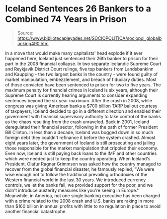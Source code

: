 # Iceland Sentences 26 Bankers to a Combined 74 Years in Prison

> Source: https://www.bibliotecapleyades.net/SOCIOPOLITICA/sociopol_globalbanking490.htm

In a move that would make many
capitalists' head explode if it ever happened here,
Iceland just sentenced
their 26th banker to prison for
their part in
the 2008 financial collapse.
In two separate Icelandic
Supreme Court and Reykjavik District Court rulings, five top
bankers from Landsbankinn and
Kaupping - the two largest banks in the country - were
found guilty of market manipulation, embezzlement, and
breach of fiduciary duties.
Most of those convicted have
been sentenced to prison for two to five years.
The maximum
penalty for financial crimes in Iceland is six years,
although their Supreme Court is currently hearing arguments
to consider expanding sentences beyond the six year maximum.
After the crash in 2008, while
congress was giving American banks a $700 billion
TARP bailout courtesy of taxpayers, Iceland decided to
go in a different direction and enabled their government
with financial supervisory authority to take control of the
banks as the chaos resulting from the crash unraveled.
Back in 2001, Iceland
deregulated their financial sector, following in the path of
former President
Bill Clinton. In less than a decade,
Iceland was bogged down in so much foreign debt they
couldn't refinance it before the system crashed.
Almost eight years later, the
government of Iceland is still prosecuting and jailing those
responsible for the market manipulation that crippled their
economy.
Even now, Iceland is still paying back loans
to the
IMF and other countries which were needed just to keep the
country operating.
When Iceland's President,
Olafur Ragnar Grimmson was asked how the country managed
to recover from the global financial disaster, he
famously replied,
"We were wise enough not to
follow the traditional prevailing orthodoxies of the
Western financial world in the last 30 years.
We
introduced currency controls, we let the banks fail, we
provided support for the poor, and we didn't introduce
austerity measures like you're seeing in Europe."
Meanwhile, in America, not one
single banking executive has been charged with a crime
related to the 2008 crash and U.S. banks are raking in
more than $160 billion in annual profits with little to
no regulation in place to avoid another financial
catastrophe.
